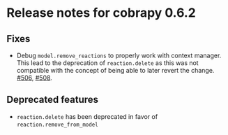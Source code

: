 # Release notes for cobrapy 0.6.2

## Fixes

- Debug `model.remove_reactions` to properly work with context manager.
  This lead to the deprecation of `reaction.delete` as this was not compatible
  with the concept of being able to later revert the change.
  [#506](https://github.com/opencobra/cobrapy/issues/506),
  [#508](https://github.com/opencobra/cobrapy/pull/508).


## Deprecated features

- `reaction.delete` has been deprecated in favor of
  `reaction.remove_from_model`
